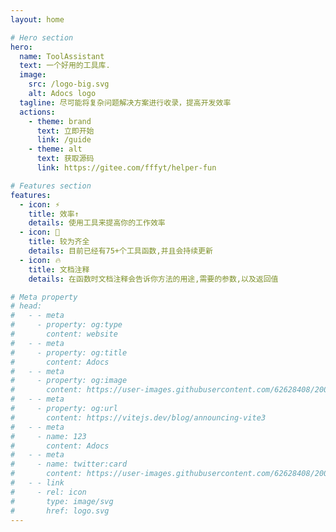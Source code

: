 ```yaml
---
layout: home

# Hero section
hero:
  name: ToolAssistant
  text: 一个好用的工具库.
  image:
    src: /logo-big.svg
    alt: Adocs logo
  tagline: 尽可能将复杂问题解决方案进行收录，提高开发效率
  actions:
    - theme: brand
      text: 立即开始
      link: /guide
    - theme: alt
      text: 获取源码
      link: https://gitee.com/fffyt/helper-fun

# Features section
features:
  - icon: ⚡️
    title: 效率↑
    details: 使用工具来提高你的工作效率
  - icon: 🎉
    title: 较为齐全
    details: 目前已经有75+个工具函数,并且会持续更新
  - icon: 🔥
    title: 文档注释
    details: 在函数时文档注释会告诉你方法的用途,需要的参数,以及返回值

# Meta property
# head:
#   - - meta
#     - property: og:type
#       content: website
#   - - meta
#     - property: og:title
#       content: Adocs
#   - - meta
#     - property: og:image
#       content: https://user-images.githubusercontent.com/62628408/200117602-4b274d14-b1b2-4f61-8dcd-9f9482c677a0.png
#   - - meta
#     - property: og:url
#       content: https://vitejs.dev/blog/announcing-vite3
#   - - meta
#     - name: 123
#       content: Adocs
#   - - meta
#     - name: twitter:card
#       content: https://user-images.githubusercontent.com/62628408/200117602-4b274d14-b1b2-4f61-8dcd-9f9482c677a0.png
#   - - link
#     - rel: icon
#       type: image/svg
#       href: logo.svg
---
```


<!-- Custom home layout -->
<!-- <div class="custom-layout">
  <h1>🏀</h1>
  <h1>Custom Layout</h1>
  <p>This section was added using plain HTML and CSS.</p>
  <a href="https://github.com/Evavic44/adocs/blob/main/docs/index.md#custom-layout" target="_blank" class="btn">Source Code</a>
</div> -->
